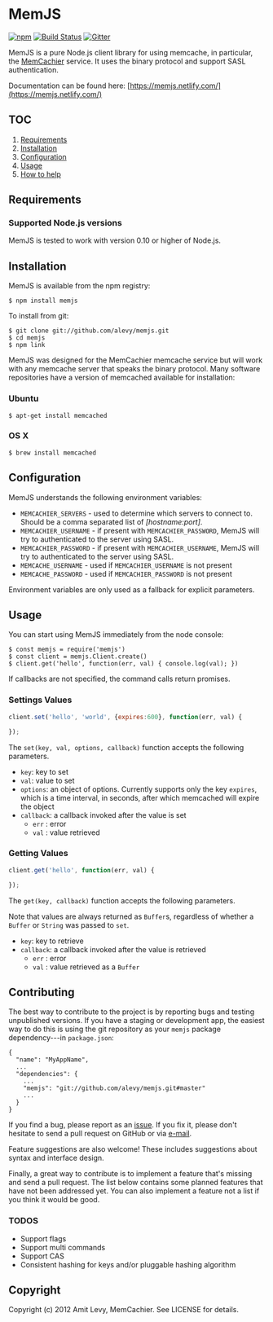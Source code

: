 MemJS
=====

[![npm](http://img.shields.io/npm/v/memjs.svg)](https://www.npmjs.com/package/memjs)
[![Build Status](https://secure.travis-ci.org/alevy/memjs.png)](http://travis-ci.org/alevy/memjs?branch=master)
[![Gitter](https://badges.gitter.im/Join%20Chat.svg)](https://gitter.im/alevy/memjs?utm_source=badge&utm_medium=badge&utm_campaign=pr-badge)

MemJS is a pure Node.js client library for using memcache, in particular, the
[MemCachier](http://memcachier.com/) service. It
uses the binary protocol and support SASL authentication.

Documentation can be found here: [https://memjs.netlify.com/](https://memjs.netlify.com/)

## TOC

  1. [Requirements](#requirements)
  2. [Installation](#installation)
  3. [Configuration](#configuration)
  4. [Usage](#usage)
  5. [How to help](#contributing)

## Requirements

### Supported Node.js versions ###

MemJS is tested to work with version 0.10 or higher of Node.js.

## Installation ##

MemJS is available from the npm registry:

    $ npm install memjs

To install from git:

    $ git clone git://github.com/alevy/memjs.git
    $ cd memjs
    $ npm link

MemJS was designed for the MemCachier memcache service but will work with any
memcache server that speaks the binary protocol. Many software repositories
have a version of memcached available for installation:

### Ubuntu ###

    $ apt-get install memcached

### OS X ###

    $ brew install memcached

## Configuration ##

MemJS understands the following environment variables:

* `MEMCACHIER_SERVERS` - used to determine which servers to connect to. Should be a comma separated list of _[hostname:port]_.
* `MEMCACHIER_USERNAME` - if present with `MEMCACHIER_PASSWORD`, MemJS will try to authenticated to the server using SASL.
* `MEMCACHIER_PASSWORD` - if present with `MEMCACHIER_USERNAME`, MemJS will try to authenticated to the server using SASL.
* `MEMCACHE_USERNAME` - used if `MEMCACHIER_USERNAME` is not present
* `MEMCACHE_PASSWORD` - used if `MEMCACHIER_PASSWORD` is not present

Environment variables are only used as a fallback for explicit parameters.

## Usage ##

You can start using MemJS immediately from the node console:

    $ const memjs = require('memjs')
    $ const client = memjs.Client.create()
    $ client.get('hello', function(err, val) { console.log(val); })

If callbacks are not specified, the command calls return promises.

### Settings Values

``` javascript
client.set('hello', 'world', {expires:600}, function(err, val) {

});
```

The `set(key, val, options, callback)` function accepts the following parameters.

* `key`: key to set
* `val`: value to set
* `options`: an object of options. Currently supports only the key `expires`, which is a time interval, in seconds, after which memcached will expire the object
* `callback`: a callback invoked after the value is set
  * `err` : error
  * `val` : value retrieved


### Getting Values

``` javascript
client.get('hello', function(err, val) {

});
```

The `get(key, callback)` function accepts the following parameters.

Note that values are always returned as `Buffer`s, regardless of whether a
`Buffer` or `String` was passed to `set`.

* `key`: key to retrieve
* `callback`: a callback invoked after the value is retrieved
  * `err` : error
  * `val` : value retrieved as a `Buffer`

## Contributing

The best way to contribute to the project is by reporting bugs and testing unpublished
versions. If you have a staging or development app, the easiest way to do this is
using the git repository as your `memjs` package dependency---in `package.json`:

    {
      "name": "MyAppName",
      ...
      "dependencies": {
        ...
        "memjs": "git://github.com/alevy/memjs.git#master"
        ...
      }
    }

If you find a bug, please report as an [issue](https://github.com/alevy/memjs/issues/new).
If you fix it, please don't hesitate to send a pull request on GitHub or via
[e-mail](http://www.kernel.org/pub/software/scm/git/docs/git-request-pull.html).

Feature suggestions are also welcome! These includes suggestions about syntax and interface
design.

Finally, a great way to contribute is to implement a feature that's missing and send a pull
request. The list below contains some planned features that have not been addressed yet. You
can also implement a feature not a list if you think it would be good.

### TODOS ###

* Support flags
* Support multi commands
* Support CAS
* Consistent hashing for keys and/or pluggable hashing algorithm

## Copyright ##

Copyright (c) 2012 Amit Levy, MemCachier. See LICENSE for details.
